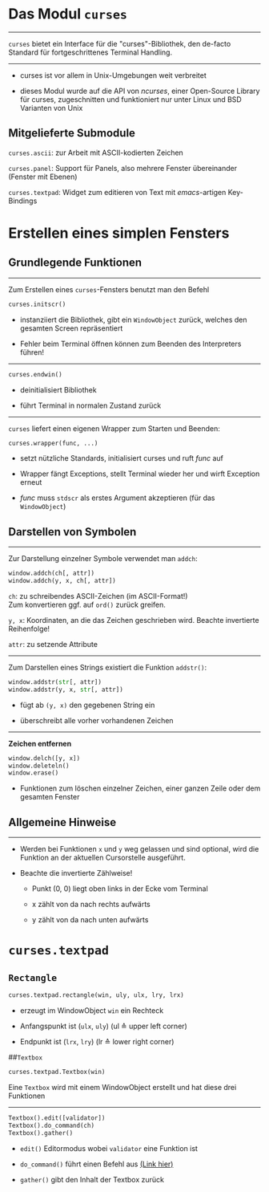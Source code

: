 # Das Modul `curses`

---

`curses` bietet ein Interface für die "curses"-Bibliothek, den de-facto Standard für fortgeschrittenes Terminal
Handling.

---

-   curses ist vor allem in Unix-Umgebungen weit verbreitet

-   dieses Modul wurde auf die API von *ncurses*, einer Open-Source
    Library für curses, zugeschnitten und funktioniert nur unter Linux
    und BSD Varianten von Unix


## Mitgelieferte Submodule

`curses.ascii`:   zur Arbeit mit ASCII-kodierten Zeichen

`curses.panel`:   Support für Panels, also mehrere Fenster übereinander (Fenster mit Ebenen)

`curses.textpad`:   Widget zum editieren von Text mit *emacs*-artigen Key-Bindings



# Erstellen eines simplen Fensters

## Grundlegende Funktionen

---

Zum Erstellen eines `curses`-Fensters benutzt man den Befehl

```python
curses.initscr()
```

-   instanziiert die Bibliothek, gibt ein `WindowObject` zurück, welches
    den gesamten Screen repräsentiert

-   Fehler beim Terminal öffnen können zum Beenden des Interpreters
    führen!

---

```python
curses.endwin()
```

-   deinitialisiert Bibliothek

-   führt Terminal in normalen Zustand zurück

---

`curses` liefert einen eigenen Wrapper zum Starten und Beenden:

```python
curses.wrapper(func, ...)
```

-   setzt nützliche Standards, initialisiert curses und ruft *func* auf

-   Wrapper fängt Exceptions, stellt Terminal wieder her und wirft
    Exception erneut

-   *func* muss `stdscr` als erstes Argument akzeptieren (für das `WindowObject`)


## Darstellen von Symbolen

---

Zur Darstellung einzelner Symbole verwendet man `addch`:

```python
window.addch(ch[, attr])
window.addch(y, x, ch[, attr])
```

`ch`:   zu schreibendes ASCII-Zeichen (im ASCII-Format!)\
    Zum konvertieren ggf. auf `ord()` zurück greifen.

`y, x`:   Koordinaten, an die das Zeichen geschrieben wird. Beachte
    invertierte Reihenfolge!

`attr`:   zu setzende Attribute

---

Zum Darstellen eines Strings
existiert die Funktion `addstr()`:

```python
window.addstr(str[, attr])
window.addstr(y, x, str[, attr])
```

-   fügt ab `(y, x)` den gegebenen String ein

-   überschreibt alle vorher vorhandenen Zeichen

---

**Zeichen entfernen**

```python
window.delch([y, x])
window.deleteln()
window.erase()
```

-   Funktionen zum löschen einzelner Zeichen, einer ganzen Zeile oder
    dem gesamten Fenster

## Allgemeine Hinweise

---

-   Werden bei Funktionen `x` und `y` weg gelassen und sind optional,
    wird die Funktion an der aktuellen Cursorstelle ausgeführt.

-   Beachte die invertierte Zählweise!

    -   Punkt (0, 0) liegt oben links in der Ecke vom Terminal

    -   x zählt von da nach rechts aufwärts

    -   y zählt von da nach unten aufwärts


# `curses.textpad`

## `Rectangle`

```python
curses.textpad.rectangle(win, uly, ulx, lry, lrx)
```

-   erzeugt im WindowObject `win` ein Rechteck

-   Anfangspunkt ist (`ulx`, `uly`) (ul ≙ upper left corner)

-   Endpunkt ist (`lrx`, `lry`) (lr ≙ lower right corner)

##`Textbox`

```python
curses.textpad.Textbox(win)
```
Eine `Textbox` wird mit einem WindowObject erstellt und hat diese drei Funktionen

---

```python
Textbox().edit([validator])
Textbox().do_command(ch)
Textbox().gather()
```
-   `edit()` Editormodus wobei `validator` eine Funktion ist

-   `do_command()` führt einen Befehl aus
    [(Link hier)](http://bit.ly/29sJ8QJ)

-   `gather()` gibt den Inhalt der Textbox zurück
